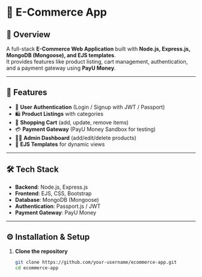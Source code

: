 # 🛒 E-Commerce App

## 📌 Overview
A full-stack **E-Commerce Web Application** built with **Node.js, Express.js, MongoDB (Mongoose), and EJS templates**.  
It provides features like product listing, cart management, authentication, and a payment gateway using **PayU Money**.

---

## 🚀 Features
- 🔑 **User Authentication** (Login / Signup with JWT / Passport)  
- 🛍️ **Product Listings** with categories  
- 🛒 **Shopping Cart** (add, update, remove items)  
- 💳 **Payment Gateway** (PayU Money Sandbox for testing)  
- 👩‍💻 **Admin Dashboard** (add/edit/delete products)  
- 🎨 **EJS Templates** for dynamic views  

---

## 🛠️ Tech Stack
- **Backend**: Node.js, Express.js  
- **Frontend**: EJS, CSS, Bootstrap  
- **Database**: MongoDB (Mongoose)  
- **Authentication**: Passport.js / JWT  
- **Payment Gateway**: PayU Money  

---

## ⚙️ Installation & Setup

1. **Clone the repository**
   ```bash
   git clone https://github.com/your-username/ecommerce-app.git
   cd ecommerce-app
